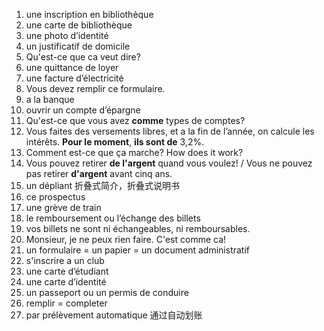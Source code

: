 1. une inscription en bibliothèque
2. une carte de bibliothèque
3. une photo d’identité
4. un justificatif de domicile
5. Qu'est-ce que ca veut dire? 
6. une quittance de loyer
7. une facture d’électricité
8. Vous devez remplir ce formulaire. 
9. a la banque
10. ouvrir un compte d’épargne
11. Qu'est-ce que vous avez **comme** types de comptes? 
12. Vous faites des versements libres, et a la fin de l’année, on calcule les intérêts. **Pour le moment**, **ils sont de** 3,2%. 
13. Comment est-ce que ça marche? How does it work? 
14. Vous pouvez retirer **de l'argent** quand vous voulez! / Vous ne pouvez pas retirer **d'argent** avant cinq ans. 
15. un dépliant 折叠式简介，折叠式说明书
16. ce prospectus
17. une grève de train
18. le remboursement ou l’échange des billets
19. vos billets ne sont ni échangeables, ni remboursables. 
20. Monsieur, je ne peux rien faire. C'est comme ca!
21. un formulaire = un papier = un document administratif
22. s'inscrire a un club
23. une carte d’étudiant
24. une carte d’identité
25. un passeport ou un permis de conduire
26. remplir = completer
27. par prélèvement automatique 通过自动划账